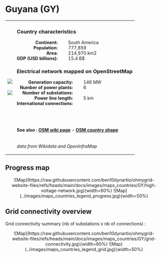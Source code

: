 # Guyana (GY)

<table width="90%">
<tr>
<td>
<img src="http://commons.wikimedia.org/wiki/Special:FilePath/Flag%20of%20Guyana.svg" width="250">
<br><br>
<img src="http://commons.wikimedia.org/wiki/Special:FilePath/GUY%20orthographic.svg" width="250"></td>
<td>
<h3>Country characteristics</h3>
<div style="display: inline-block;text-align:right;margin-right:30px;font-weight: bold;">
Continent:<br>Population:<br>Area:<br>GDP (USD billions):
</div>
<div style="display: inline-block;">
South America<br>777,859<br>214,970 km2<br>15.4 B$
</div>
<h3>Electrical network mapped on OpenStreetMap</h3>
<div style="display: inline-block;text-align:right;margin-right:30px;font-weight: bold;">Generation capacity:<br>
Number of power plants:<br>
Number of substations:<br>
Power line length:<br>
International connections:<br>
</div>
<div style="display: inline-block;">146 MW<br>
6<br>
<br>
5 km<br>
<br>
</div>

<br><br><h4>See also :
<a href="https://wiki.openstreetmap.org/wiki/Power_networks/Guyana" target="_blank">OSM wiki page</a> -
<a href="https://openstreetmap.org/relation/287083" target="_blank">OSM country shape</a>
</h4>

<br><i>data from Wikidata and OpenInfraMap</i>
</td>
</tr>
</table>


## Progress map

<center>
![Map](https://raw.githubusercontent.com/ben10dynartio/ohmygrid-website-files/refs/heads/main/docs/images/maps_countries/GY/high-voltage-network.jpg){width=60%}
![Map](../images/maps_countries_legend_progress.jpg){width=50%}
</center>



## Grid connectivity overview

Grid connectivity summary (nb of substations x nb of connections) :<br>

<center>
![Map](https://raw.githubusercontent.com/ben10dynartio/ohmygrid-website-files/refs/heads/main/docs/images/maps_countries/GY/grid-connectivity.jpg){width=60%}
![Map](../images/maps_countries_legend_grid.jpg){width=50%}
</center>

